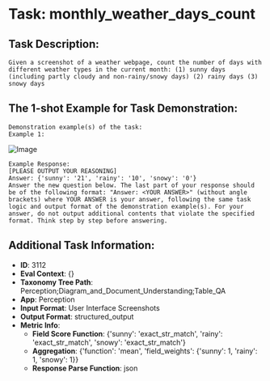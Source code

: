 # Task: monthly_weather_days_count

## Task Description:

```
Given a screenshot of a weather webpage, count the number of days with different weather types in the current month: (1) sunny days (including partly cloudy and non-rainy/snowy days) (2) rainy days (3) snowy days
```

## The 1-shot Example for Task Demonstration:

```
Demonstration example(s) of the task:
Example 1:
```

![Image](monthly_weather_days_count1.png)

```
Example Response:
[PLEASE OUTPUT YOUR REASONING]
Answer: {'sunny': '21', 'rainy': '10', 'snowy': '0'}
Answer the new question below. The last part of your response should be of the following format: "Answer: <YOUR ANSWER>" (without angle brackets) where YOUR ANSWER is your answer, following the same task logic and output format of the demonstration example(s). For your answer, do not output additional contents that violate the specified format. Think step by step before answering.
```

## Additional Task Information:

- **ID**: 3112
- **Eval Context**: {}
- **Taxonomy Tree Path**: Perception;Diagram_and_Document_Understanding;Table_QA
- **App**: Perception
- **Input Format**: User Interface Screenshots
- **Output Format**: structured_output
- **Metric Info**:
  - **Field Score Function**: {'sunny': 'exact_str_match', 'rainy': 'exact_str_match', 'snowy': 'exact_str_match'}
  - **Aggregation**: {'function': 'mean', 'field_weights': {'sunny': 1, 'rainy': 1, 'snowy': 1}}
  - **Response Parse Function**: json
